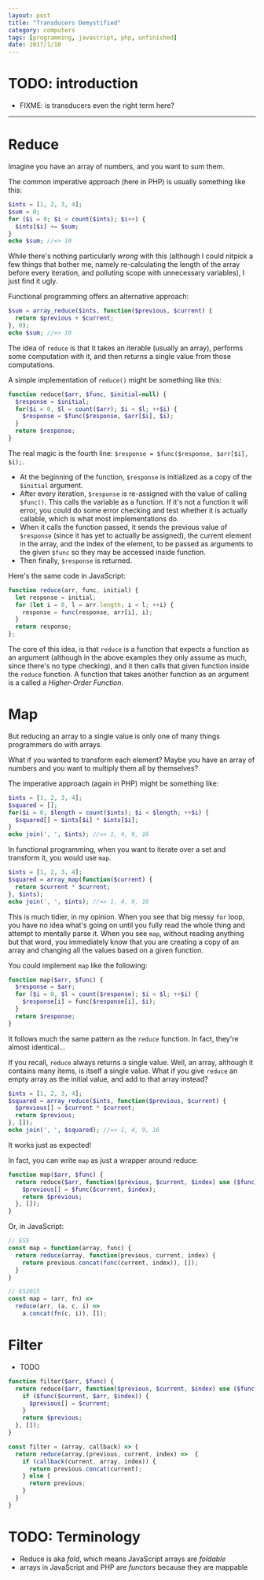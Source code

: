 ```yaml
---
layout: post
title: "Transducers Demystified"
category: computers
tags: [programming, javascript, php, unfinished]
date: 2017/1/10
---
```


# TODO: introduction
* FIXME: is transducers even the right term here?

---

# Reduce

Imagine you have an array of numbers, and you want to sum them.

The common imperative approach (here in PHP) is usually something like this:

``` php
$ints = [1, 2, 3, 4];
$sum = 0;
for ($i = 0; $i < count($ints); $i++) {
  $ints[$i] += $sum;
}
echo $sum; //=> 10
```

While there's nothing particularly *wrong* with this (although I could nitpick a few things that bother me, namely re-calculating the length of the array before every iteration, and polluting scope with unnecessary variables), I just find it ugly.

Functional programming offers an alternative approach:

``` php
$sum = array_reduce($ints, function($previous, $current) {
  return $previous + $current;
}, 0);
echo $sum; //=> 10
```

The idea of `reduce` is that it takes an iterable (usually an array), performs some computation with it, and then returns a single value from those computations.

A simple implementation of `reduce()` might be something like this:

``` php
function reduce($arr, $func, $initial=null) {
  $response = $initial;
  for($i = 0, $l = count($arr); $i < $l; ++$i) {
    $response = $func($response, $arr[$i], $i);
  }
  return $response;
}
```

The real magic is the fourth line: `$response = $func($response, $arr[$i], $i);`.
* At the beginning of the function, `$response` is initialized as a copy of the `$initial` argument.
* After every iteration, `$response` is re-assigned with the value of calling `$func()`. This calls the variable as a function. If it's not a function it will error, you could do some error checking and test whether it is actually callable, which is what most implementations do.
* When it calls the function passed, it sends the previous value of `$response` (since it has yet to actually be assigned), the current element in the array, and the index of the element, to be passed as arguments to the given `$func` so they may be accessed inside function.
* Then finally, `$response` is returned.

Here's the same code in JavaScript:

``` javascript
function reduce(arr, func, initial) {
  let response = initial;
  for (let i = 0, l = arr.length; i < l; ++i) {
    response = func(response, arr[i], i);
  }
  return response;
};
```

The core of this idea, is that `reduce` is a function that expects a function as an argument (although in the above examples they only assume as much, since there's no type checking), and it then calls that given function inside the `reduce` function. A function that takes another function as an argument is a called a *Higher-Order Function*.

# Map

But reducing an array to a single value is only one of many things programmers do with arrays.

What if you wanted to transform each element? Maybe you have an array of numbers and you want to multiply them all by themselves?

The imperative approach (again in PHP) might be something like:

``` php
$ints = [1, 2, 3, 4];
$squared = [];
for($i = 0, $length = count($ints); $i < $length; ++$i) {
  $squared[] = $ints[$i] * $ints[$i];
}
echo join(', ', $ints); //=> 1, 4, 9, 16
```

In functional programming, when you want to iterate over a set and transform it, you would use `map`.

``` php
$ints = [1, 2, 3, 4];
$squared = array_map(function($current) {
  return $current * $current;
}, $ints);
echo join(', ', $ints); //=> 1, 4, 9, 16
```

This is much tidier, in my opinion. When you see that big messy `for` loop, you have no idea what's going on until you fully read the whole thing and attempt to mentally parse it. When you see `map`, without reading anything but that word, you immediately know that you are creating a copy of an array and changing all the values based on a given function.

You could implement `map` like the following:

``` php
function map($arr, $func) {
  $response = $arr;
  for ($i = 0, $l = count($response); $i < $l; ++$i) {
    $response[i] = func($response[i], $i);
  }
  return $response;
}
```

It follows much the same pattern as the `reduce` function. In fact, they're almost identical...

If you recall, `reduce` always returns a single value. Well, an array, although it contains many items, is itself a single value. What if you give `reduce` an empty array as the initial value, and add to that array instead?

``` php
$ints = [1, 2, 3, 4];
$squared = array_reduce($ints, function($previous, $current) {
  $previous[] = $current * $current;
  return $previous;
}, []);
echo join(', ', $squared); //=> 1, 4, 9, 16
```

It works just as expected!

In fact, you can write `map` as just a wrapper around reduce:

``` php
function map($arr, $func) {
  return reduce($arr, function($previous, $current, $index) use ($func) {
    $previous[] = $func($current, $index);
    return $previous;
  }, []);
}
```

Or, in JavaScript:

``` javascript
// ES5
const map = function(array, func) {
  return reduce(array, function(previous, current, index) {
    return previous.concat(func(current, index)), []);
  }
}

// ES2015
const map = (arr, fn) =>
  reduce(arr, (a, c, i) =>
    a.concat(fn(c, i)), []);
```

# Filter

* TODO

``` php
function filter($arr, $func) {
  return reduce($arr, function($previous, $current, $index) use ($func, $arr) {
    if ($func($current, $arr, $index)) {
      $previous[] = $current;
    }
    return $previous;
  }, []);
}
```

``` javascript
const filter = (array, callback) => {
  return reduce(array,(previous, current, index) =>  {
    if (callback(current, array, index)) {
      return previous.concat(current);
    } else {
      return previous;
    }
  }
}
```

# TODO: Terminology

* Reduce is aka *fold*, which means JavaScript arrays are *foldable*
* arrays in JavaScript and PHP are *functors* because they are mappable
